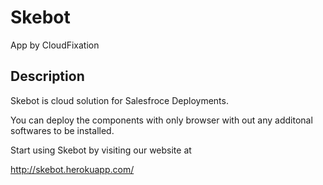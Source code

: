 

# Skebot

App by CloudFixation


## Description

Skebot is cloud solution for Salesfroce Deployments.

You can deploy the components with only browser with out any additonal softwares to be installed.


Start using Skebot by visiting our website at 

http://skebot.herokuapp.com/

